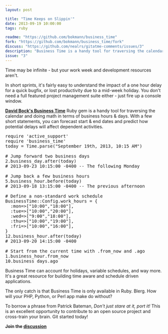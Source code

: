 ```yaml
---
layout: post

title: "Time Keeps on Slippin'"
date: 2013-09-19 10:00:00
tags: ruby

readme: "https://github.com/bokmann/business_time"
fork: "https://github.com/bokmann/business_time/fork"
discuss: "https://github.com/nealrs/gitatme-comments/issues/3"
description: "Business Time is a handy tool for traversing the calendar and doing math in terms of business hours & days." 
issue: "3"
---
```


Time may be infinite - but your work week and development resources aren't.

In short sprints, it's fairly easy to understand the impact of a one hour delay for a quick bugfix, or lost productivity due to a mid-week holiday. You don't need a full featured project management suite either - just fire up a console window. 

<strong><a href="{{ page.readme }}" target="\_blank">David Bock's Business Time</strong></a> Ruby gem is a handy tool for traversing the calendar and doing math in terms of business hours & days. With a few short statements, you can forecast start & end dates and predict how potential delays will affect dependent activities.

<pre class="prettyprint lang-ruby">
require 'active_support'
require 'business_time'  
today = Time.parse("September 19th, 2013, 10:15 AM")    

# Jump forward two business days
2.business_day.after(today)   
# 2013-09-23 10:15:00 -0400 -- The following Monday    

# Jump back a few business hours 
5.business_hour.before(today)  
# 2013-09-18 13:15:00 -0400 -- The previous afternoon    

# Define a non-standard work schedule 
BusinessTime::Config.work_hours = {  
  :mon=>["10:00","18:00"],  
  :tue=>["10:00","20:00"],  
  :wed=>["9:00","18:00"],  
  :thu=>["10:00","19:00"],  
  :fri=>["10:00","16:00"],  
}  
12.business_hour.after(today)  
# 2013-09-20 14:15:00 -0400
		
# Start from the current time with .from_now and .ago
1.business_hour.from_now  
10.business_days.ago
</pre>

Business Time can account for holidays, variable schedules, and way more. It's a great resource for building time aware and schedule driven applications.

The only catch is that Business Time is only available in Ruby. Blerg. How will your PHP, Python, or Perl app make do without?

To borrow a phrase from Patrick Bateman, _Don't just stare at it, port it!_ This is an excellent opportunity to contribute to an open source project and cross-train your brain. Git started today!

<p><strong>Join the <a class = "nodeco" href="{{ page.url }}#comments" title="Discuss this issue of Git @ Me online"><i class="icon-comments icon-large "></i> discussion</a></strong></p>